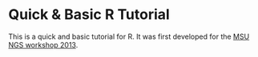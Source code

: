 Quick & Basic R Tutorial
======================

This is a quick and basic tutorial for R.  It was first developed for the <a href="http://ged.msu.edu/angus/tutorials-2013/">MSU NGS workshop 2013</a>.
